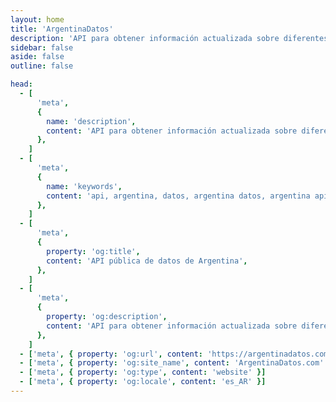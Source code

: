 ```yaml
---
layout: home
title: 'ArgentinaDatos'
description: 'API para obtener información actualizada sobre diferentes datos de Argentina.'
sidebar: false
aside: false
outline: false

head:
  - [
      'meta',
      {
        name: 'description',
        content: 'API para obtener información actualizada sobre diferentes datos de Argentina.',
      },
    ]
  - [
      'meta',
      {
        name: 'keywords',
        content: 'api, argentina, datos, argentina datos, argentina api, argentina datos api',
      },
    ]
  - [
      'meta',
      {
        property: 'og:title',
        content: 'API pública de datos de Argentina',
      },
    ]
  - [
      'meta',
      {
        property: 'og:description',
        content: 'API para obtener información actualizada sobre diferentes datos de Argentina.',
      },
    ]
  - ['meta', { property: 'og:url', content: 'https://argentinadatos.com' }]
  - ['meta', { property: 'og:site_name', content: 'ArgentinaDatos.com' }]
  - ['meta', { property: 'og:type', content: 'website' }]
  - ['meta', { property: 'og:locale', content: 'es_AR' }]
---
```


<script setup>
import Home from '@theme/components/Home.vue';
</script>

<Home />

